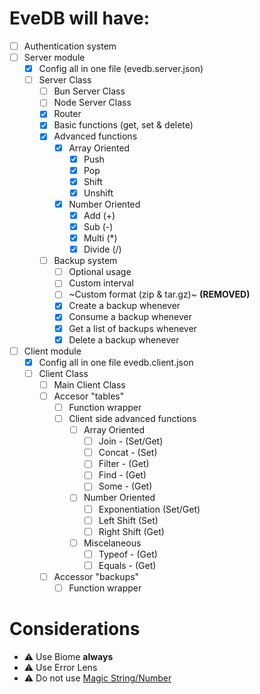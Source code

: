 # EveDB will have:
- [ ] Authentication system
- [ ] Server module
  - [x] Config all in one file (evedb.server.json)
  - [ ] Server Class
    - [ ] Bun Server Class
    - [ ] Node Server Class
    - [x] Router
    - [x] Basic functions (get, set & delete)
    - [x] Advanced functions
      - [x] Array Oriented
        - [x] Push
        - [x] Pop
        - [x] Shift
        - [x] Unshift
      - [x] Number Oriented
        - [x] Add (+)
        - [x] Sub (-)
        - [x] Multi (*)
        - [x] Divide (/)
    - [ ] Backup system
      - [ ] Optional usage
      - [ ] Custom interval
      - [ ] ~Custom format (zip & tar.gz)~ **(REMOVED)**
      - [x] Create a backup whenever
      - [x] Consume a backup whenever
      - [x] Get a list of backups whenever
      - [x] Delete a backup whenever

- [ ] Client module
  - [x] Config all in one file evedb.client.json
  - [ ] Client Class
    - [ ] Main Client Class
    - [ ] Accesor "tables"
      - [ ] Function wrapper
      - [ ] Client side advanced functions
        - [ ] Array Oriented
          - [ ] Join - (Set/Get)
          - [ ] Concat - (Set)
          - [ ] Filter - (Get)
          - [ ] Find - (Get)
          - [ ] Some - (Get)
        - [ ] Number Oriented
          - [ ] Exponentiation (Set/Get)
          - [ ] Left Shift (Set)
          - [ ] Right Shift (Get)
        - [ ] Miscelaneous
          - [ ] Typeof - (Get)
          - [ ] Equals - (Get)
    - [ ] Accessor "backups"
      - [ ] Function wrapper

# Considerations
- ⚠ Use Biome **always**
- ⚠ Use Error Lens
- ⚠ Do not use [Magic String/Number](https://www.youtube.com/watch?v=UrcxotUmThU)